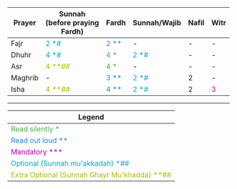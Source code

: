 

|Prayer |Sunnah (before praying Fardh) | Fardh | Sunnah/Wajib | Nafil| Witr |
|-|-|-|-|-|-|
|Fajr    | <span style="color:#00aabb"> 2 *# </span> | <span style="color:#1e88e5"> 2 ** </span> | - | - | - |
|Dhuhr   | <span style="color:#00aabb"> 4 *# </span> | <span style="color:#4caf50"> 4 * </span> | <span style="color:#00aabb"> 2 *# </span> | - | - |
|Asr     | <span style="color:#aabb00"> 4 **## </span> | <span style="color:#4caf50"> 4 * </span> | - | - | - |
|Maghrib |-| <span style="color:#1e88e5"> 3 ** </span> | <span style="color:#00aabb"> 2 *# </span> | 2 | - |
|Isha    | <span style="color:#aabb00"> 4 **## </span> | <span style="color:#1e88e5"> 4 ** </span> | <span style="color:#00aabb"> 2 *# </span> | 2 | <span style="color:#bb00aa"> 3 </span> |

---

| Legend | 
| - |
| <span style="color:#4caf50"> Read silently * </span> |
| <span style="color:#1e88e5"> Read out loud ** </span> | 
| <span style="color:#bb00aa"> Mandatory *** </span> | 
| <span style="color:#00aabb"> Optional (Sunnah mu'akkadah) *## </span> |
| <span style="color:#aabb00"> Extra Optional (Sunnah Ghayr Mu'khadda) **## </span> | 
